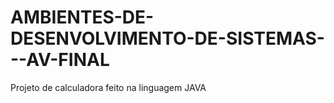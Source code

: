 # AMBIENTES-DE-DESENVOLVIMENTO-DE-SISTEMAS---AV-FINAL
Projeto de calculadora feito na linguagem JAVA
